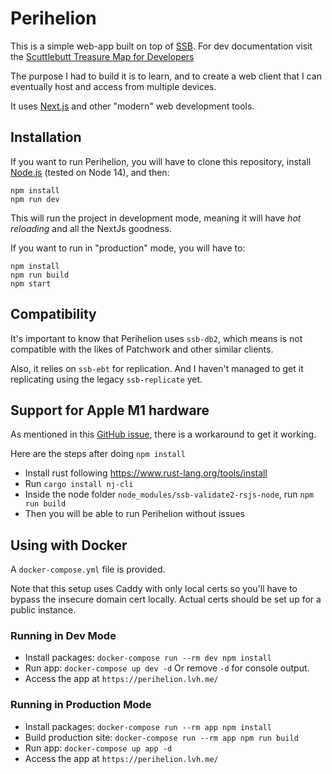 # Perihelion

This is a simple web-app built on top of [SSB](https://scuttlebutt.nz/). For dev documentation visit the [Scuttlebutt Treasure Map for Developers](https://dev.scuttlebutt.nz/#/)

The purpose I had to build it is to learn, and to create a web client that I can eventually host and access from multiple devices.

It uses [Next.js](https://nextjs.org/) and other "modern" web development tools.

## Installation

If you want to run Perihelion, you will have to clone this repository, install [Node.js](https://nodejs.org/en/) (tested on Node 14), and then:

```
npm install
npm run dev
```

This will run the project in development mode, meaning it will have _hot reloading_ and all the NextJs goodness.

If you want to run in "production" mode, you will have to:

```
npm install
npm run build
npm start
```

## Compatibility

It's important to know that Perihelion uses `ssb-db2`, which means is not compatible with the likes of Patchwork and other similar clients.

Also, it relies on `ssb-ebt` for replication. And I haven't managed to get it replicating using the legacy `ssb-replicate` yet.

## Support for Apple M1 hardware

As mentioned in this [GitHub issue](https://github.com/ssbc/ssb-validate2-rsjs-node/issues/18#issuecomment-1140326214), there is a workaround to get it working.

Here are the steps after doing `npm install`

- Install rust following https://www.rust-lang.org/tools/install
- Run `cargo install nj-cli`
- Inside the node folder `node_modules/ssb-validate2-rsjs-node`, run `npm run build`
- Then you will be able to run Perihelion without issues

## Using with Docker

A `docker-compose.yml` file is provided.

Note that this setup uses Caddy with only local certs so you'll have to bypass the insecure domain cert locally. Actual certs should be set up for a public instance.

### Running in Dev Mode

- Install packages: `docker-compose run --rm dev npm install`
- Run app: `docker-compose up dev -d` Or remove `-d` for console output.
- Access the app at `https://perihelion.lvh.me/`

### Running in Production Mode

- Install packages: `docker-compose run --rm app npm install`
- Build production site: `docker-compose run --rm app npm run build`
- Run app: `docker-compose up app -d`
- Access the app at `https://perihelion.lvh.me/`
